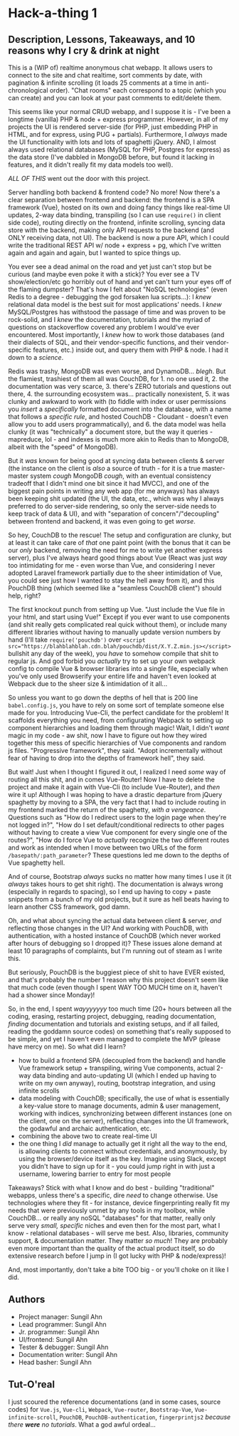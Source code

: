 # Hack-a-thing 1
## Description, Lessons, Takeaways, and 10 reasons why I cry & drink at night
This is a (WIP of) realtime anonymous chat webapp. It allows users to connect to the site and chat realtime, sort comments by date, with pagination & infinite scrolling (it loads 25 comments at a time in anti-chronological order). "Chat rooms" each correspond to a topic (which you can create) and you can look at your past comments to edit/delete them.

This seems like your normal CRUD webapp, and I suppose it is - I've been a longtime (vanilla) PHP & node + express programmer. However, in all of my projects the UI is rendered server-side (for PHP, just embedding PHP in HTML, and for express, using PUG + partials). Furthermore, I *always* made the UI functionality with lots and lots of spaghetti jQuery. AND, I almost always used relational databases (MySQL for PHP, Postgres for express) as the data store (I've dabbled in MongoDB before, but found it lacking in features, and it didn't really fit my data models too well).

*ALL OF THIS* went out the door with this project.

Server handling both backend & frontend code? No more! Now there's a clear separation between frontend and backend: the frontend is a SPA framework (Vue), hosted on its own and doing fancy things like real-time UI updates, 2-way data binding, transpiling (so I can use `require()` in client side code), routing directly on the frontend, infinite scrolling, syncing data store with the backend, making only API requests to the backend (and ONLY receiving data, not UI). The backend is now a pure API, which I could write the traditional REST API w/ node + express + pg, which I've written again and again and again, but I wanted to spice things up.

You ever see a dead animal on the road and yet just can't stop but be curious (and maybe even poke it with a stick)? You ever see a TV show/election/etc go horribly out of hand and yet can't turn your eyes off of the flaming dumpster? That's how I felt about "NoSQL technologies" (even Redis to a degree - debugging the god forsaken lua scripts...): I *knew* relational data model is the best suit for most applications' needs. I *knew* MySQL/Postgres has withstood the passage of time and was proven to be rock-solid, and I *knew* the documentation, tutorials and the myriad of questions on stackoverflow covered any problem I would've ever encountered. Most importantly, I *knew* how to work those databases (and their dialects of SQL, and their vendor-specific functions, and their vendor-specific features, etc.) inside out, and query them with PHP & node. I had it down to a *science*.

Redis was trashy, MongoDB was even worse, and DynamoDB... *blegh*. But the flamiest, trashiest of them all was CouchDB, for 1. no one used it, 2. the documentation was very scarce, 3. there's ZERO tutorials and questions out there, 4. the surrounding ecosystem was... practically nonexistent, 5. it was clunky and awkward to work with (to fiddle with index or user permissions you *insert* a *specifically* formatted document into the database, with a name that follows a *specific rule*, and hosted CouchDB - Cloudant - doesn't even allow you to add users programmatically), and 6. the data model was hella clunky (it was "technically" a document store, but the way it queries - mapreduce, lol - and indexes is much more akin to Redis than to MongoDB, albeit with the "speed" of MongoDB).

But it *was* known for being good at syncing data between clients & server (the instance on the client is *also* a source of truth - for it is a true master-master system *cough* MongoDB *cough*, with an eventual consistency tradeoff that I didn't mind one bit since it had MVCC), and one of the biggest pain points in writing any web app (for me anyways) has always been keeping shit updated (the UI, the data, etc., which was why I always preferred to do server-side rendering, so only the server-side needs to keep track of data & UI), and with "separation of concern"/"decoupling" between frontend and backend, it was even going to get *worse*.

So hey, CouchDB to the rescue! The setup and configuration are clunky, but at least it can take care of *that* one paint point (with the bonus that it can be our *only* backend, removing the need for me to write yet another express server), plus I've always heard good things about Vue (React was just *way* too intimidating for me - even worse than Vue, and considering I never adopted Laravel framework partially due to the sheer intimidation of Vue, you could see just how I wanted to stay the hell away from it), and this PouchDB thing (which seemed like a "seamless CouchDB client") should help, right?

The first knockout punch from setting up Vue. "Just include the Vue file in your html, and start using Vue!" Except if you ever want to use components (and shit really gets complicated real quick without them), or include many different libraries without having to manually update version numbers by hand (I'll take `require('pouchdb')` over `<script src="https://blahblahblah.cdn.blah/pouchdb/dist/X.Y.Z.min.js></script>` bullshit any day of the week), you *have* to somehow compile that shit to regular js. And god forbid you *actually* try to set up your own webpack config to compile Vue & browser libraries into a single file, especially when you've only used Browserify your entire life and haven't even looked at Webpack due to the sheer size & intimidation of it all...

So unless you want to go down the depths of hell that is 200 line `babel.config.js`, you have to rely on some sort of template someone else made for you. Introducing Vue-Cli, the perfect candidate for the problem! It scaffolds everything you need, from configurating Webpack to setting up component hierarchies and loading them through magic! Wait, I didn't *want* magic in my code - aw shit, now I have to figure out how they wired together this mess of specific hierarchies of Vue components and random js files. "Progressive framework", they said. "Adopt incrementally without fear of having to drop into the depths of framework hell", they said.

But wait! Just when I thought I figured it out, I realized I need *some* way of routing all this shit, and in comes Vue-Router! Now I have to delete the project and make it again with Vue-Cli (to include Vue-Router), and *then* wire it up! Although I was hoping to have a drastic departure from jQuery spaghetty by moving to a SPA, the very fact that I had to include routing in my frontend marked the return of the spaghetty, *with a vengeance*. Questions such as "How do I redirect users to the login page when they're not logged in?", "How do I set default/conditional redirects to other pages without having to create a view Vue component for every single one of the routes?", "How do I force Vue to *actually* recognize the two different routes and work as intended when I move between two URLs of the form `/basepath/:path_parameter`? These questions led me down to the depths of Vue spaghetty hell.

And of course, Bootstrap *always* sucks no matter how many times I use it (it *always* takes hours to get shit right). The documentation is always wrong (especially in regards to spacing), so I end up having to copy + paste snippets from a bunch of my old projects, but it sure as hell beats having to learn another CSS framework, god damn.

Oh, and what about syncing the actual data between client & server, *and* reflecting those changes in the UI? And working with PouchDB, with authentication, with a hosted instance of CouchDB (which never worked after hours of debugging so I dropped it)? These issues alone demand at least 10 paragraphs of complaints, but I'm running out of steam as I write this.

But seriously, PouchDB is the buggiest piece of shit to have EVER existed, and that's probably the number 1 reason why this project doesn't seem like that much code (even though I spent WAY TOO MUCH time on it, haven't had a shower since Monday)!

So, in the end, I spent *wayyyyyyy* too much time (20+ hours between all the coding, erasing, restarting project, debugging, reading documentation, *finding* documentation and tutorials and existing setups, and if all failed, reading the goddamn source codes) on something that's really supposed to be simple, and yet I haven't even managed to complete the MVP (please have mercy on me). So what did I learn?
- how to build a frontend SPA (decoupled from the backend) and handle Vue framework setup + transpiling, wiring Vue components, actual 2-way data binding and auto-updating UI (which I ended up having to write on my own anyway), routing, bootstrap integration, and using infinite scrolls
- data modeling with CouchDB; specifically, the use of what is essentially a key-value store to manage documents, admin & user management, working with indices, synchronizing between different instances (one on the client, one on the server), reflecting changes into the UI framework, the godawful and archaic authentication, etc.
- combining the above two to create real-time UI
- the one thing I *did* manage to actually get it right all the way to the end, is allowing clients to connect without credentials, and anonymously, by using the browser/device itself as the key. Imagine using Slack, except you didn't have to sign up for it - you could jump right in with just a username, lowering barrier to entry for most people

Takeaways? Stick with what I know and do best - building "traditional" webapps, unless there's a specific, dire *need* to change otherwise. Use technologies where they fit - for instance, device fingerprinting really fit my needs that were previously unmet by any tools in my toolbox, while CouchDB... or really any noSQL "databases" for that matter, really only serve very *small, specific* niches and even then for the most part, what I know - relational databases - will serve me best. Also, libraries, community support, & documentation matter. They matter *so much*! They are probably even more important than the quality of the actual product itself, so do extensive research before I jump in (I got lucky with PHP & node/express)!

And, most importantly, don't take a bite TOO big - or you'll choke on it like I did.

## Authors
- Project manager: Sungil Ahn
- Lead programmer: Sungil Ahn
- Jr. programmer: Sungil Ahn
- UI/frontend: Sungil Ahn
- Tester & debugger: Sungil Ahn
- Documentation writer: Sungil Ahn
- Head basher: Sungil Ahn

## Tut-O'real
I just scoured the reference documentations (and in some cases, source codes) for `Vue.js`, `Vue-cli`, `Webpack`, `Vue-router`, `Bootstrap-Vue`, `Vue-infinite-scroll`, `PouchDB`, `PouchDB-authentication`, `fingerprintjs2` *because there ***were*** no tutorials*. What a god awful ordeal...
